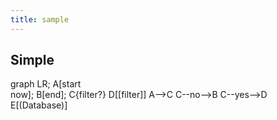 ```yaml
---
title: sample
---
```


## Simple


<div class="mermaid">
graph LR;
  A[start<br/>now];
  B[end];
  C{filter?}
  D[[filter]]
  A-->C
  C--no-->B
  C--yes-->D
  E[(Database)]
</div>


<script async src="https://unpkg.com/mermaid/dist/mermaid.min.js"></script>
